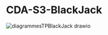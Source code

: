 # CDA-S3-BlackJack

![diagrammesTPBlackJack drawio](https://github.com/user-attachments/assets/7b44aadd-3054-431e-9b7b-baf693642482)
